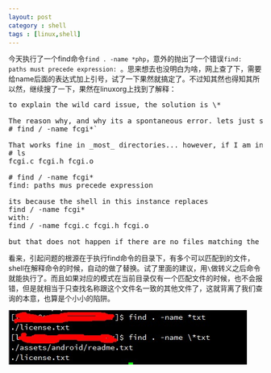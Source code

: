 ```yaml
---
layout: post
category : shell 
tags : [linux,shell]
---
```

今天执行了一个find命令`find . -name *php`，意外的抛出了一个错误`find: paths must precede expression: `。思来想去也没明白为啥，网上查了下，需要给name后面的表达式加上引号，试了一下果然就搞定了。不过知其然也得知其所以然，继续搜了一下，果然在linuxorg上找到了解释：
<pre>
to explain the wild card issue, the solution is \*

The reason why, and why its a spontaneous error. lets just say I run:
# find / -name fcgi*`

That works fine in _most_ directories... however, if I am in the FCGI directory:
# ls
fcgi.c fcgi.h fcgi.o

# find / -name fcgi*
find: paths mus precede expression

its because the shell in this instance replaces
find / -name fcgi*
with:
find / -name fcgi.c fcgi.h fcgi.o

but that does not happen if there are no files matching the pattern in the current directory
</pre>
看来，引起问题的根源在于执行find命令的目录下，有多个可以匹配到的文件，shell在解释命令的时候，自动的做了替换。试了里面的建议，用`\`做转义之后命令就能执行了。而且如果对应的模式在当前目录仅有一个匹配文件的时候，也不会报错，但是就相当于只查找名称跟这个文件名一致的其他文件了，这就背离了我们查询的本意，也算是个小小的陷阱。

![示例](/images/20130802114149.jpg)

